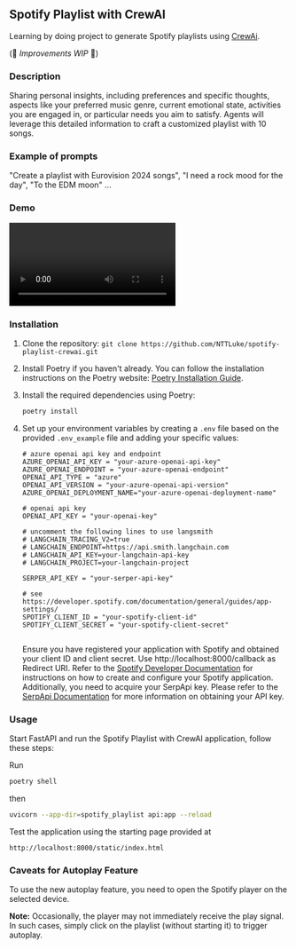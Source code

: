 ## Spotify Playlist with CrewAI

Learning by doing project to generate Spotify playlists using [CrewAi](https://github.com/joaomdmoura/crewAI).

(🥸 _Improvements WIP_ 🥸)

### Description

Sharing personal insights, including preferences and specific thoughts, aspects like your preferred music genre, current emotional state, activities you are engaged in, or particular needs you aim to satisfy.
Agents will leverage this detailed information to craft a customized playlist with 10 songs.

### Example of prompts

"Create a playlist with Eurovision 2024 songs", "I need a rock mood for the day", "To the EDM moon" ...

### Demo

[<video/>](https://github.com/NTTLuke/spotify-playlist-crewai/assets/1864745/2e4b9e2b-9c3e-4b7b-acef-fb162c1df4c7)

### Installation

1. Clone the repository: `git clone https://github.com/NTTLuke/spotify-playlist-crewai.git`
2. Install Poetry if you haven't already. You can follow the installation instructions on the Poetry website: [Poetry Installation Guide](https://python-poetry.org/docs/#installation).
3. Install the required dependencies using Poetry:
   ```bash
   poetry install
   ```
4. Set up your environment variables by creating a `.env` file based on the provided `.env_example` file and adding your specific values:

   ```plaintext
   # azure openai api key and endpoint
   AZURE_OPENAI_API_KEY = "your-azure-openai-api-key"
   AZURE_OPENAI_ENDPOINT = "your-azure-openai-endpoint"
   OPENAI_API_TYPE = "azure"
   OPENAI_API_VERSION = "your-azure-openai-api-version"
   AZURE_OPENAI_DEPLOYMENT_NAME="your-azure-openai-deployment-name"

   # openai api key
   OPENAI_API_KEY = "your-openai-key"

   # uncomment the following lines to use langsmith
   # LANGCHAIN_TRACING_V2=true
   # LANGCHAIN_ENDPOINT=https://api.smith.langchain.com
   # LANGCHAIN_API_KEY=your-langchain-api-key
   # LANGCHAIN_PROJECT=your-langchain-project

   SERPER_API_KEY = "your-serper-api-key"

   # see https://developer.spotify.com/documentation/general/guides/app-settings/
   SPOTIFY_CLIENT_ID = "your-spotify-client-id"
   SPOTIFY_CLIENT_SECRET = "your-spotify-client-secret"


   ```

   Ensure you have registered your application with Spotify and obtained your client ID and client secret. Use http://localhost:8000/callback as Redirect URI. Refer to the [Spotify Developer Documentation](https://developer.spotify.com/documentation/general/guides/app-settings/) for instructions on how to create and configure your Spotify application. Additionally, you need to acquire your SerpApi key. Please refer to the [SerpApi Documentation](https://serpapi.com/) for more information on obtaining your API key.

### Usage

Start FastAPI and run the Spotify Playlist with CrewAI application, follow these steps:

Run

```bash
poetry shell
```

then

```bash
uvicorn --app-dir=spotify_playlist api:app --reload
```

Test the application using the starting page provided at

```
http://localhost:8000/static/index.html
```

### Caveats for Autoplay Feature

To use the new autoplay feature, you need to open the Spotify player on the selected device.

**Note:** Occasionally, the player may not immediately receive the play signal. In such cases, simply click on the playlist (without starting it) to trigger autoplay.
